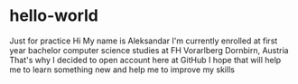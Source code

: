 # hello-world
Just for practice
Hi
My name is Aleksandar
I'm currently enrolled at first year bachelor computer science studies at FH Vorarlberg Dornbirn, Austria
That's why I decided to open account here at GitHub
I hope that will help me to learn something new and help me to improve my skills
